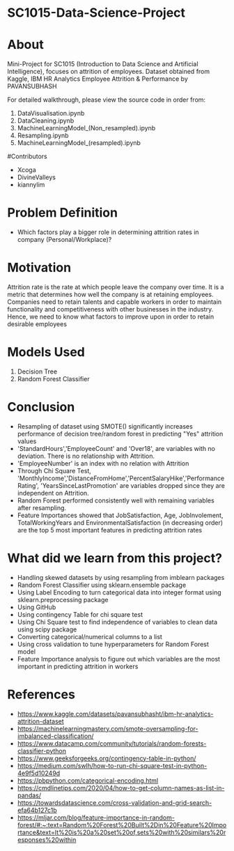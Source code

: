 # SC1015-Data-Science-Project

 # About
 
 Mini-Project for SC1015 (Introduction to Data Science and Artificial Intelligence), focuses on attrition of employees.
 Dataset obtained from Kaggle, IBM HR Analytics Employee Attrition & Performance by PAVANSUBHASH
 
 For detailed walkthrough, please view the source code in order from:
 1) DataVisualisation.ipynb
 2) DataCleaning.ipynb
 3) MachineLearningModel_(Non_resampled).ipynb
 4) Resampling.ipynb
 5) MachineLearningModel_(resampled).ipynb

#Contributors
- Xcoga
- DivineValleys
- kiannylim

# Problem Definition
- Which factors play a bigger role in determining attrition rates in company (Personal/Workplace)?

# Motivation
Attrition rate is the rate at which people leave the company over time. 
It is a metric that determines how well the company is at retaining employees.
Companies need to retain talents and capable workers in order to maintain functionality and competitiveness with other businesses in the industry.
Hence, we need to know what factors to improve upon in order to retain desirable employees

# Models Used
1) Decision Tree
2) Random Forest Classifier


# Conclusion
- Resampling of dataset using SMOTE() significantly increases performance of decision tree/random forest in predicting "Yes" attrition values
- 'StandardHours','EmployeeCount' and 'Over18', are variables with no deviation. There is no relationship with Attrition.
- 'EmployeeNumber' is an index with no relation with Attrition
- Through Chi Square Test, 'MonthlyIncome','DistanceFromHome','PercentSalaryHike','PerformanceRating',
'YearsSinceLastPromotion' are variables dropped since they are independent on Attrition.
- Random Forest performed consistently well with remaining variables after resampling.
- Feature Importances showed that JobSatisfaction, Age, JobInvolement, TotalWorkingYears and EnvironmentalSatisfaction (in decreasing order) are the top 5 most important features in predicting attrition rates


# What did we learn from this project?
- Handling skewed datasets by using resampling from imblearn packages
- Random Forest Classifier using sklearn.ensemble package
- Using Label Encoding to turn categorical data into integer format using sklearn.preprocessing package
- Using GitHub
- Using contingency Table for chi square test
- Using Chi Square test to find independence of variables to clean data using scipy package
- Converting categorical/numerical columns to a list
- Using cross validation to tune hyperparameters for Random Forest model
- Feature Importance analysis to figure out which variables are the most important in predicting attrition in workers

# References
- https://www.kaggle.com/datasets/pavansubhasht/ibm-hr-analytics-attrition-dataset
- https://machinelearningmastery.com/smote-oversampling-for-imbalanced-classification/
- https://www.datacamp.com/community/tutorials/random-forests-classifier-python
- https://www.geeksforgeeks.org/contingency-table-in-python/
- https://medium.com/swlh/how-to-run-chi-square-test-in-python-4e9f5d10249d
- https://pbpython.com/categorical-encoding.html
- https://cmdlinetips.com/2020/04/how-to-get-column-names-as-list-in-pandas/
- https://towardsdatascience.com/cross-validation-and-grid-search-efa64b127c1b
- https://mljar.com/blog/feature-importance-in-random-forest/#:~:text=Random%20Forest%20Built%2Din%20Feature%20Importance&text=It%20is%20a%20set%20of,sets%20with%20similars%20responses%20within
